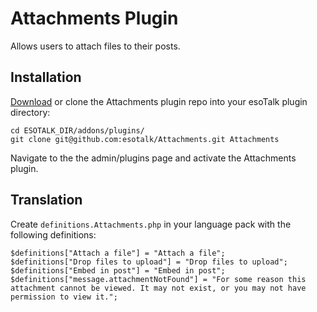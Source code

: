 # Attachments Plugin

Allows users to attach files to their posts.

## Installation

[Download](https://github.com/esotalk/Attachments/archive/master.zip) or clone the Attachments plugin repo into your esoTalk plugin directory:

	cd ESOTALK_DIR/addons/plugins/
	git clone git@github.com:esotalk/Attachments.git Attachments

Navigate to the the admin/plugins page and activate the Attachments plugin.

## Translation

Create `definitions.Attachments.php` in your language pack with the following definitions:

	$definitions["Attach a file"] = "Attach a file";
	$definitions["Drop files to upload"] = "Drop files to upload";
	$definitions["Embed in post"] = "Embed in post";
	$definitions["message.attachmentNotFound"] = "For some reason this attachment cannot be viewed. It may not exist, or you may not have permission to view it.";
